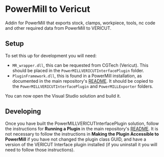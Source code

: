 # PowerMill to Vericut

Addin for PowerMill that exports stock, clamps, workpiece, tools, nc code and other required data from PowerMill to VERICUT.

## Setup

To set this up for development you will need:

- `MR_wrapper.dll`, this can be requested from CGTech (Vericut). This should be placed in the `PowerMILLVERICUTInterfacePlugin` folder.
- `PluginFramework.dll`, this is found in a PowerMill installation, as documented in the main repository's [README](/README.md). It should be copied to the `PowerMILLVERICUTInterfacePlugin` and `PowerMILLExporter`  folders.

You can now open the Visual Studio solution and build it.

## Developing

Once you have built the PowerMILLVERICUTInterfacePlugin solution, follow the instructions for **Running a Plugin** in the main repository's [README](/README.md). It is not necessary to follow the instructions in **Making the Plugin Accessible to PowerMill** if you have not changed the plugin class GUID, and have a version of the VERICUT Interface plugin installed (if you uninstall it you will need to follow those instructions).
